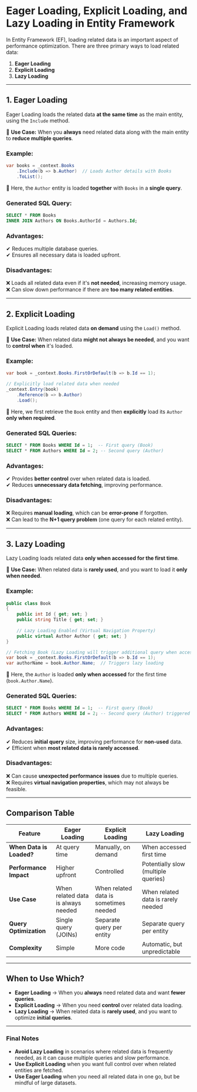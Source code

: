 # Eager Loading, Explicit Loading, and Lazy Loading in Entity Framework

In Entity Framework (EF), loading related data is an important aspect of performance optimization. There are three primary ways to load related data:

1. **Eager Loading**  
2. **Explicit Loading**  
3. **Lazy Loading**  

---

## **1. Eager Loading**
Eager Loading loads the related data **at the same time** as the main entity, using the `Include` method.

🔹 **Use Case:** When you **always** need related data along with the main entity to **reduce multiple queries**.

### **Example:**
```csharp
var books = _context.Books
    .Include(b => b.Author)  // Loads Author details with Books
    .ToList();
```
📌 Here, the `Author` entity is loaded **together** with `Books` in a **single query**.

### **Generated SQL Query:**  
```sql
SELECT * FROM Books
INNER JOIN Authors ON Books.AuthorId = Authors.Id;
```

### **Advantages:**
✔ Reduces multiple database queries.  
✔ Ensures all necessary data is loaded upfront.  

### **Disadvantages:**
❌ Loads all related data even if it's **not needed**, increasing memory usage.  
❌ Can slow down performance if there are **too many related entities**.  

---

## **2. Explicit Loading**
Explicit Loading loads related data **on demand** using the `Load()` method.

🔹 **Use Case:** When related data **might not always be needed**, and you want to **control when** it's loaded.

### **Example:**
```csharp
var book = _context.Books.FirstOrDefault(b => b.Id == 1);

// Explicitly load related data when needed
_context.Entry(book)
    .Reference(b => b.Author)
    .Load();
```
📌 Here, we first retrieve the `Book` entity and then **explicitly** load its `Author` **only when required**.

### **Generated SQL Queries:**
```sql
SELECT * FROM Books WHERE Id = 1;  -- First query (Book)
SELECT * FROM Authors WHERE Id = 2; -- Second query (Author)
```

### **Advantages:**
✔ Provides **better control** over when related data is loaded.  
✔ Reduces **unnecessary data fetching**, improving performance.  

### **Disadvantages:**
❌ Requires **manual loading**, which can be **error-prone** if forgotten.  
❌ Can lead to the **N+1 query problem** (one query for each related entity).  

---

## **3. Lazy Loading**
Lazy Loading loads related data **only when accessed for the first time**.

🔹 **Use Case:** When related data is **rarely used**, and you want to load it **only when needed**.

### **Example:**
```csharp
public class Book
{
    public int Id { get; set; }
    public string Title { get; set; }
    
    // Lazy Loading Enabled (Virtual Navigation Property)
    public virtual Author Author { get; set; }
}

// Fetching Book (Lazy Loading will trigger additional query when accessing Author)
var book = _context.Books.FirstOrDefault(b => b.Id == 1);
var authorName = book.Author.Name;  // Triggers lazy loading
```
📌 Here, the `Author` is loaded **only when accessed** for the first time (`book.Author.Name`).

### **Generated SQL Queries:**
```sql
SELECT * FROM Books WHERE Id = 1;  -- First query (Book)
SELECT * FROM Authors WHERE Id = 2; -- Second query (Author) triggered on access
```

### **Advantages:**
✔ Reduces **initial query** size, improving performance for **non-used** data.  
✔ Efficient when **most related data is rarely accessed**.  

### **Disadvantages:**
❌ Can cause **unexpected performance issues** due to multiple queries.  
❌ Requires **virtual navigation properties**, which may not always be feasible.  

---

## **Comparison Table**
| Feature        | Eager Loading | Explicit Loading | Lazy Loading |
|---------------|--------------|----------------|-------------|
| **When Data is Loaded?** | At query time | Manually, on demand | When accessed first time |
| **Performance Impact** | Higher upfront | Controlled | Potentially slow (multiple queries) |
| **Use Case** | When related data is always needed | When related data is sometimes needed | When related data is rarely needed |
| **Query Optimization** | Single query (JOINs) | Separate query per entity | Separate query per entity |
| **Complexity** | Simple | More code | Automatic, but unpredictable |

---

## **When to Use Which?**
- **Eager Loading** → When you **always** need related data and want **fewer queries**.  
- **Explicit Loading** → When you need **control** over related data loading.  
- **Lazy Loading** → When related data is **rarely used**, and you want to optimize **initial queries**.  

---

### **Final Notes**
- **Avoid Lazy Loading** in scenarios where related data is frequently needed, as it can cause multiple queries and slow performance.  
- **Use Explicit Loading** when you want full control over when related entities are fetched.  
- **Use Eager Loading** when you need all related data in one go, but be mindful of large datasets.  

